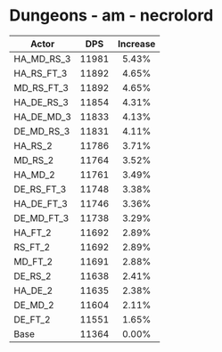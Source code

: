 # Dungeons - am - necrolord
| Actor | DPS | Increase |
|---|:---:|:---:|
|HA_MD_RS_3|11981|5.43%|
|HA_RS_FT_3|11892|4.65%|
|MD_RS_FT_3|11892|4.65%|
|HA_DE_RS_3|11854|4.31%|
|HA_DE_MD_3|11833|4.13%|
|DE_MD_RS_3|11831|4.11%|
|HA_RS_2|11786|3.71%|
|MD_RS_2|11764|3.52%|
|HA_MD_2|11761|3.49%|
|DE_RS_FT_3|11748|3.38%|
|HA_DE_FT_3|11746|3.36%|
|DE_MD_FT_3|11738|3.29%|
|HA_FT_2|11692|2.89%|
|RS_FT_2|11692|2.89%|
|MD_FT_2|11691|2.88%|
|DE_RS_2|11638|2.41%|
|HA_DE_2|11635|2.38%|
|DE_MD_2|11604|2.11%|
|DE_FT_2|11551|1.65%|
|Base|11364|0.00%|
